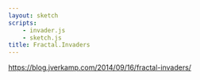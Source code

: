 ```yaml
---
layout: sketch
scripts: 
    - invader.js
    - sketch.js
title: Fractal.Invaders
---
```


https://blog.jverkamp.com/2014/09/16/fractal-invaders/